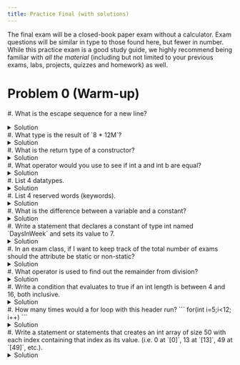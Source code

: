 ```yaml
---
title: Practice Final (with solutions)
--- 
```


The final exam will be a closed-book paper exam without a calculator.
Exam questions will be similar in type to those found here, but
fewer in number. While this practice exam is a good study guide, we
highly recommend being familiar with _all the material_ (including but not limited to your previous exams, labs, projects, quizzes and homework) as well.

# Problem 0 (Warm-up)

#. What is the escape sequence for a new line?
<details><summary>Solution</summary>`\n`</details>
#. What type is the result of `8 * 12M`?
<details><summary>Solution</summary>`decimal`</details>
#. What is the return type of a constructor?
<details><summary>Solution</summary>There isn't one.</details>
#. What operator would you use to see if int a and int b are equal?
<details><summary>Solution</summary>`==`</details>
#. List 4 datatypes.
<details><summary>Solution</summary>`string`, `int`, `byte`, `decimal`, `double`, `float`, `char`, `bool`, `long`, any user-defined type (class), etc.</details>
#. List 4 reserved words (keywords).
<details><summary>Solution</summary>
`new`, `static`, `if`, `else`, `switch`, `break`, any datatype (other than user-defined), etc. Anything that was dark green on any of the slides.</details>
#. What is the difference between a variable and a constant?
<details><summary>Solution</summary>variables can have their values changed while constants are set exactly once.</details>
#. Write a statement that declares a constant of type int named `DaysInWeek` and sets its value to 7.
<details><summary>Solution</summary>`const int DaysInWeek =7;`</details>
#. In an exam class, if I want to keep track of the total number of exams should the attribute be static or non-static?
<details><summary>Solution</summary>static</details>
#. What operator is used to find out the remainder from division?
<details><summary>Solution</summary>modulo (`%`)</details>
#. Write a condition that evaluates to true if an int length is between 4 and 16, both inclusive.
<details><summary>Solution</summary>`(length>=4 && length<=16)`</details>
#. How many times would a for loop with this header run? ```
  for(int i=5;i<12; i++)
  ```
  <details><summary>Solution</summary>7 times.</details>
#. Write a statement or statements that creates an int array of size 50 with each index containing that index as its value. (i.e. 0 at `[0]`, 13 at `[13]`, 49 at `[49]`, etc.).
<details><summary>Solution</summary>```
int[] numbers = new int[50];
for(int i= 0; i<numbers.Length;i++)
{
  numbers[i]=i; 
}
```
</details>
#. Write a statement or statements to create a random number generator called `examRand` and use it to generate a random number between 40 and 57 (inclusive).
<details><summary>Solution</summary>```
Random examRand = new Random();
examRand.Next(40,58);
```
</details>


# Problem 1

Consider the code below:

```
class VirtualPet{
    private string name = "Blank";          // Name of the pet.
    private decimal hungerLevel = 1m;       // Level of hunger, with 1 being full, in percent.
    private decimal happinessLevel = 1m;    // Level of happiness, in percent

    public void SetName(string nameP)
    {
        name = nameP;
    }
}
```

#. Write a statement to instantiate a `VirtualPet` object called `firstPet`.
    <details><summary>Solution</summary>Review classes and objects if you cannot do this. It should be straightforward.</details>

#. Write a getter for the name attribute.
  <details><summary>Solution</summary>Review classes and objects if you cannot do this. It should be straightforward.</details>
  
#. Write a statement that would display to the screen the name of the `firstPet` object you created previously. What would be displayed?
  <details><summary>Solution</summary>Make sure you call the `GetName` method. It should return the default name from our `VirtualPet` class (what is that?).</details>
  
#. Write a setter for the `hungerLevel` attribute that takes one decimal. The argument should be assigned to the `hungerLevel` attribute only if it is between 0 and 1 (both included), otherwise the attribute should get the value 0.
  <details><summary>Solution</summary>```
    public void SetHunger(decimal level)
    {
      hungerLevel=(level>=0m && level<=1m)?level:0m;
    }
  ``` 
  Note that while we use the conditional operator here, you can replace that with an `if-else`.
  </details>

#. Draw the UML diagram for the `VirtualPet` class, including the methods you just added.
    <details><summary>Solution</summary>```text
    |=====================================================|
    |                    **VirtualPet**                   |
    |-----------------------------------------------------|
    | - name : string                                     |
    | - hungerLevel : decimal                             |
    | - happinessLevel : decimal                          |
    |-----------------------------------------------------|
    | + SetName(nameP : string) :                         |
    | + GetName() : string                                |
    | + SetHunger(level : decimal)                        |
    |=====================================================|

    ```
    </details>

#. Write a constructor that takes 3 arguments (`string`, `decimal`, `decimal`) for the `VirtualPet` class. Your constructor should be such that if one of the decimal arguments is not between 0 and 1 (both included), then 0 gets assigned to both decimal attributes.
  <details><summary>Solution</summary>```
  public VirtualPet(string nameP, decimal hunger, decimal happy)
  {
    name = nameP;
    if(hunger>=0m && hunger<=1m && happy>=0m && happy<=1m){
      hungerLevel=hunger;
      happinessLevel=happy;
    }
    else{
      hungerLevel=0m;
      happinessLevel=0m;
    }
  }
  ```
  </details>

#. Your earlier statement that created the firstPet object will no longer compile after you add the constructor. Why is this the case?
  <details><summary>Solution</summary>Because the default constructor was replaced with the new constructor. Since you are providing your own constructor, C# doesn't provide the default, no-args constructor anymore.</details>

#. Write a statement that would create a new `VirtualPet` object called `secondPet` using the constructor you just added (the argument values are up to you).
  <details><summary>Solution</summary>```
    VirtualPet secondPet = new VirtualPet("Rover", 0.8m, 0.5m);
  </details>
  
#. Write a `ToString` method for the `VirtualPet` class. It should display the name, `hungerLevel`, and `happinessLevel`.
(Bonus) Display `hungerLevel` and `happinessLevel` graphically: for instance, if `hungerLevel` is at 4.5, display "Hunger: XXXX". You may freely use symbols as if they were normal letters.
  <details><summary>Solution</summary>```
  public override string ToString(){
    string returnable= "Name: "+name+ ", Hunger: ";
    for(int i=10; i>0; i--){
      returnable+=(i>(hungerLevel10))? "" : "X";
    }
    returnable+= ", Happiness: ";
    for(int j=10; j>0; j--){
      returnable+=(j>(happinessLevel10))? "" : "X";
    }
    return returnable;
  }
  ```
  Note that while we use the conditional operator here, you can replace that with an `if-else`.
  </details>
  
#. Write a statement that would use the `ToString` method from the `VirtualPet` class you just added to display information about the `secondPet` object.
    <details><summary>Solution</summary>```
    Console.WriteLine(secondPet);
    ```  
    This statement will _implicitely_ calls the `ToString` method. It is actually equivalent to `Console.WriteLine(secondPet.ToString());`.
    </details>

# Problem 2

This question will have you partially design, implement and use class to represent hamburgers. A Burger has a name, a price, a Boolean for dairy, and a type (typically beef, pork, chicken, veggie).

#. Draw the UML diagram for the Burger class, assuming it contains the listed attributes, a getter for the name attribute and a setter for the price attribute. Do not include any other methods.
  <details><summary>Solution</summary>Assume name is string, price is decimal, and type is string. Otherwise look at the UML from question 1 for an example.</details>

#. Write a getter for the name attribute.
  <details><summary>Solution</summary>Review classes and objects if you cannot do this. It should be straightforward.</details>

#. Write a setter for the price attribute.
  <details><summary>Solution</summary>Review classes and objects if you cannot do this. It should be straightforward.</details>

#. Write a constructor that takes 4 arguments and sets the value of the attributes to be the value of the arguments.
  <details><summary>Solution</summary>```
  public Burger(string nameP, decimal priceP, bool dairyP; string typeP)
    {
      name=nameP;
      price=priceP;
      dairy=dairyP;
      type=typeP;
    }
    ```</details>
    
#. Write an additional constructor that takes a name, a dairy, and a type. The price should then be set according to the following table. If the value for type is not in the table, price should be set to -99.99.
  <details><summary>Solution</summary>```
  public Burger(string nameP, bool dairyP; string typeP)
  {
    name=nameP;
    dairy=dairyP;
    type=typeP;
    if(dairy)
    {
      switch(type){
        case "beef":
          price=1.99m;
          break;
        case "pork":
          price=2.1m;
          break;
        case "chicken":
          price=1.85m;
          break;
        case "veggie":
          price=2.25m;
          break;
        default:
          price=99.99m;
          break;
      }
    }
    else
    {
        switch(type){
        case "beef":
          price=1.79m;
          break;
        case "pork":
          price=2m;
          break;
        case "chicken":
          price=1.6m;
          break;
        case "veggie":
          price=2.1m;
          break;
        default:
          price=99.99m;
          break;
      }
    }
  }
  ```</details>

#. Write a static method Promotion that takes as an argument a price and returns a value 75% of the argument.
  <details><summary>Solution</summary>```
  public static decimal Promotion (decimal value)
  {
    return(value0.75m);
  }
  ```
  </details>
  
#. Write a `ToString` method. The string returned should contain the values of all attributes.
  <details><summary>Solution</summary>Easier version of `ToString` from Problem 1. Remember to use keyword override.</details>

#. Write a statement/statements that:

  - Displays the result of passing 12.84 to Promotion.
  - Instantiates a Burger object named OldBeefy with the values "Old Beefy", 1.99, true, and "beef".
  - Changes the price of OldBeefy to 2.29.
  - Displays the name (and only the name) of OldBeefy.
  - Store the value returned by calling the ToString method with OldBeefy in a variable.
    <details><summary>Solution</summary>```
    // Displays the result of passing 12.84 to Promotion.
    Console.WriteLine(Burger.Promotion (12.84m));
    // The answer is 9.63m

    // Instantiates a Burger object named OldBeefy with the values "Old Beefy", 1.99, true, and "beef".
    Burger OldBeefy = new Burger("Old Beefy", 1.99m, true, "beef");

    // Changes the price of OldBeefy to 2.29.
    OldBeefy.SetPrice(2.29m);

    // Displays the name (and only the name) of OldBeefy.
    Console.WriteLine(OldBeefy.GetName());

    // Store the value returned by calling the ToString method with OldBeefy in a variable.
    string holder = OldBeefy.ToString();
    ``` 
    </details>

# Problem 3

Complete the table based on the code.

------------------------------------------------------------------------
x              y              z                   Displays
-------------- -------------- ------------------- ----------------------
-1             'e'            18.2M               

-1             'a'            -2                  

0              'c'            4.6M                

1              'd'            2                   

-1             'b'            115                 

1              'd'            -33.7M              

0              'a'            0                   

1              'c'            13                  

                                                    5
------------------------------------------------------------------------

```
int x;
char y;
decimal z;

// x, y, and z are given legal values

if(x<0 && y == 'a'){
  Console.Write("1");
}
else if(z%2==0){
  Console.Write("2");
}
else if(y=='c' || y=='d'){
  Console.Write("3");
}
else if(x!=0 && z!=0){
  Console.Write("4");
}
else{
  Console.Write("5");
}
```

<details><summary>Solution</summary>
  
------------------------------------------------------------------------
x              y              z                   Displays
-------------- -------------- ------------------- ----------------------
-1             'e'            18.2M               4

-1             'a'            -2                  1

0              'c'            4.6M                3

1              'd'            2                   2

-1             'b'            115                 4

1              'd'            -33.7M              3

0              'a'            0                   2

1              'c'            13                  3

0              'b'            1                   5
------------------------------------------------------------------------  
Any set of inputs that produce 5 are fine for the last row. This should include 0 for x, anything other than 'a', 'c', or 'd' for y, and anything odd or with a decimal portion for z.
</details>

# Problem 4

Given two int arrays of equal length, write a code segment that compares the values at each index to see if they match. Return the total number of matches.

<details><summary>Solution</summary>```
//given int [] A and int [] B of some length
int matches=0;
for (int i=0; i<A.Length; i++)
{
  matches+=(A[i]==B[i])?1:0;
}
Console.WriteLine(matches);

//Note that while I use the conditional operator here, you can replace that with an if-else

//if version:
int matches=0;
for (int i=0; i<A.Length; i++)
{
  if (A[i]==B[i])
  matches++;
}
Console.WriteLine(matches);
```
</details>

# Problem 5 (Deceptively hard)

Given two string arrays (array A and array B) of unknown (possibly different) lengths, determine if there are any values found in both A and B. If they exist, display them to the screen. At the end of the program, display the total number of common values between A and B. If there are repeating values in either or both arrays, each should only be counted once.

<details><summary>Solution</summary>
```
string[] C = new string[A.Length];
string temp="";
bool inC=false, inD=false;
int firstBlankC=0, firstBlankD=0, total=0;

for(int i=0;i<A.Length;i++){
  inC=false;
  for(int j=0;j<C.Length;j++){
    if(A[i]==C[j]){
      inC=true;
      break;//ends the inner for loop early
    }
    if(!inC){//same depth as the inner for loop
    {
      C[firstBlankC]=A[i];
      firstBlankC++;
  }
}//close outer for

//Repeat that code, but replace A with B and C with D. That gets rid
of the duplicates.

for(int i=0;i<firstBlankC;i++){
  for(int j=0;j<firstBlankD;j++){
    if(C[i]==D[j]){
      Console.WriteLine(C[i]);
      total++;
    }
  }
}
Console.Writeline($"Total values in common: {total}.");
```
</details>

(Bonus): How could Lists be used to make this problem easier?

<details><summary>Solution</summary>
```
//Assuming A and B are lists instead of arrays; you can also just make
new Lists from the arrays
//with the .AddRange() method of the List class

int total=0;
while(A.Count>0){
if(B.Contains(A[0])){
Console.WriteLine(A[0]);
total++;
}
B.RemoveAll(item => item==A[0]);
A.RemoveAll(item => item==A[0]);
}
Console.WriteLine($"The total number of matches is {total}");
```
</details>

# Problem 6

Write a program that declares an int variable called "pin" and asks the user for their pin. As long as the user enters something that is not a number, is negative, or greater than 9999, your program should ask again. 

(Bonus): Your code should make sure that the pin has exactly 4 digits, including leading zeros.

<details><summary>Solution</summary>
```
string userInput = "";
int pin = 0, numDigits = 0;
bool valid = false;
do {
  Console.WriteLine("Please enter your 4-digit pin.");
  userInput = Console.ReadLine();
  valid = int.TryParse(userInput, pin);
  if (valid) {
    valid = (userInput.Length == 4);
  }
} while (!valid || pin < 0 || pin > 9999);
Console.WriteLine("Pin successfully set!");
```
</details>

# Problem 7

#. Write a statement that would create an int array of size 100.
  <details><summary>Solution</summary>```
  int myArray = new int[100];
  ```
  </details>
  
#.  Write a series of statements that would ask the user to enter a value for each cell in the array (no need to perform user-input validation, but you may if you like).
  <details><summary>Solution</summary>```
  for(int i =0; i<myArray.Length; i++)
  {
    Console.WriteLine($"Enter value {i}.");
    myArray[i]=int.Parse(Console.ReadLine());
  }
  ```
  </details>
#. Write a series of statements that would ask the user to enter a value, displaying "In your array" if the value is in your array.
  <details><summary>Solution</summary>```
  Console.WriteLine("Enter a value to check against your array.");
  int userValue=int.Parse(Console.ReadLine());
  bool inArray=false;
  for (int i =0; i<myArray.Length;i++){
    if(myArray[i]==userValue){
      inArray=true;
    }
  }
  if(inArray){
    Console.WriteLine("In your array");
  }
  ```
  </details>
#. Write a series of statements that would display the sum of values in the array.
  <details><summary>Solution</summary>```
  int sum=0;
  for (int i =0; i<myArray.Length;i++){
  sum+=myArray[i];
  }
  Console.WriteLine($"Sum of array values is {sum}");
  ```
  </details>
#. Write a series of statements that would display the product of all the non-zero values in the array.
  <details><summary>Solution</summary>```
  int product=1;
  for(int i =0; i<myArray.Length; i++){
    if(myArray[i]!=0)
    {
      product=myArray[i]
    }
  }
  Console.WriteLine($"Product of non-zero values is {product}");
  ```
  </details>
#. Write a series of statements that would display the smallest index of the greatest value in the array.
  <details><summary>Solution</summary>```
  int greatest=0;
  gIndex=0;
  for(int i =0; i<myArray.Length;i++)
  {
    if(myArray[i]>greatest){
      greatest=myArray[i];
      gIndex=i;
    }
  }
  Console.WriteLine($"The smallest index of the greatest value is  {gIndex}");
  ```
  </details>
